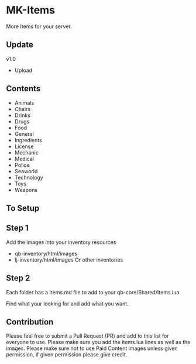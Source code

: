 # MK-Items
More Items for your server.

## Update ##
v1.0
 - Upload

 ## Contents
  - Animals
  - Chairs
  - Drinks
  - Drugs
  - Food
  - General
  - Ingredients
  - License
  - Mechanic
  - Medical
  - Police
  - Seaworld
  - Technology
  - Toys
  - Weapons

 ## To Setup ##

 ## Step 1
Add the images into your inventory resources 
 - qb-inventory/html/images
 - lj-inventory/html/images
Or other inventories

## Step 2
Each folder has a Items.md file to add to your qb-core/Shared/Items.lua

Find what your looking for and add what you want.

## Contribution
Please feel free to submit a Pull Request (PR) and add to this list for everyone to use.
Please make sure you add the items.lua lines as well as the images.
Please make sure not to use Paid Content images unless given permission, if given permission please give credit.
